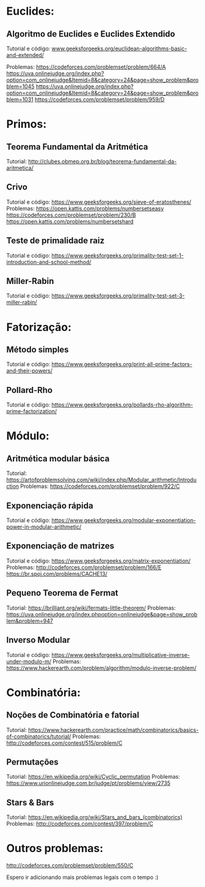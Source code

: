 ﻿

# Euclides:
## Algoritmo de Euclides e Euclides Extendido
Tutorial e código:
www.geeksforgeeks.org/euclidean-algorithms-basic-and-extended/

Problemas:
https://codeforces.com/problemset/problem/664/A
https://uva.onlinejudge.org/index.php?option=com_onlinejudge&Itemid=8&category=24&page=show_problem&problem=1045
https://uva.onlinejudge.org/index.php?option=com_onlinejudge&Itemid=8&category=24&page=show_problem&problem=1031
https://codeforces.com/problemset/problem/959/D

# Primos:
## Teorema Fundamental da Aritmética
Tutorial:
http://clubes.obmep.org.br/blog/teorema-fundamental-da-aritmetica/
## Crivo 
Tutorial e código:
https://www.geeksforgeeks.org/sieve-of-eratosthenes/
Problemas:
https://open.kattis.com/problems/numbersetseasy
https://codeforces.com/problemset/problem/230/B
https://open.kattis.com/problems/numbersetshard
## Teste de primalidade raiz
Tutorial e código:
https://www.geeksforgeeks.org/primality-test-set-1-introduction-and-school-method/
## Miller-Rabin
Tutorial e código:
https://www.geeksforgeeks.org/primality-test-set-3-miller-rabin/
# Fatorização:
## Método simples
Tutorial e código:
https://www.geeksforgeeks.org/print-all-prime-factors-and-their-powers/
## Pollard-Rho
Tutorial e código:
https://www.geeksforgeeks.org/pollards-rho-algorithm-prime-factorization/
# Módulo:
## Aritmética modular básica
Tutorial:
https://artofproblemsolving.com/wiki/index.php/Modular_arithmetic/Introduction
Problemas:
https://codeforces.com/problemset/problem/922/C
## Exponenciação rápida
Tutorial e código:
https://www.geeksforgeeks.org/modular-exponentiation-power-in-modular-arithmetic/
## Exponenciação de matrizes
Tutorial e código:
https://www.geeksforgeeks.org/matrix-exponentiation/
Problemas:
http://codeforces.com/problemset/problem/166/E
https://br.spoj.com/problems/CACHE13/
## Pequeno Teorema de Fermat
Tutorial:
https://brilliant.org/wiki/fermats-little-theorem/
Problemas:
https://uva.onlinejudge.org/index.phpoption=onlinejudge&page=show_problem&problem=947
## Inverso Modular
Tutorial e código:
https://www.geeksforgeeks.org/multiplicative-inverse-under-modulo-m/
Problemas:
https://www.hackerearth.com/problem/algorithm/modulo-inverse-problem/
# Combinatória:
## Noções de Combinatória e fatorial
Tutorial:
https://www.hackerearth.com/practice/math/combinatorics/basics-of-combinatorics/tutorial/
Problemas:
http://codeforces.com/contest/515/problem/C
## Permutações
Tutorial:
https://en.wikipedia.org/wiki/Cyclic_permutation
Problemas:
https://www.urionlinejudge.com.br/judge/pt/problems/view/2735
## Stars & Bars
Tutorial:
https://en.wikipedia.org/wiki/Stars_and_bars_(combinatorics)
Problemas:
http://codeforces.com/contest/397/problem/C
# Outros problemas:
http://codeforces.com/problemset/problem/550/C

Espero ir adicionando mais problemas legais com o tempo :)
